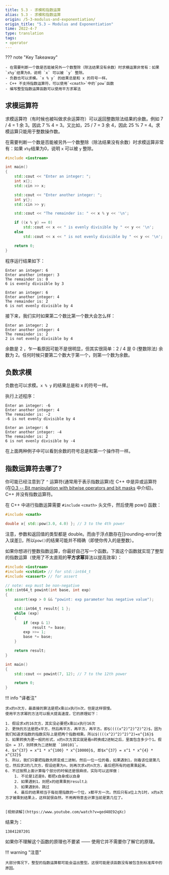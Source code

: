 ```yaml
---
title: 5.3 - 求模和指数运算
alias: 5.3 - 求模和指数运算
origin: /5-3-modulus-and-exponentiation/
origin_title: "5.3 — Modulus and Exponentiation"
time: 2022-4-7
type: translation
tags:
- operator
---
```


??? note "Key Takeaway"

	- 在需要判断一个数是否能被另外一个数整除（除法结果没有余数）时求模运算非常有：如果 `x%y`结果为0，说明 `x` 可以被 `y` 整除。
	- 负数也可以求模。`x % y` 的结果总是和 x 的符号一样。
	- C++ 不支持指数运算符，可以使用`<cmath>`中的`pow`函数
	- 编写整型指数运算函数可以使用平方求幂法


## 求模运算符

求模运算符（有时候也被叫做求余运算符）可以返回整数除法结果的余数。例如 7 / 4 = 1 余 3。因此 7 % 4 = 3。又比如，25 / 7 = 3 余 4，因此 25 % 7 = 4。求模运算只能用于整数操作数。

在需要判断一个数是否能被另外一个数整除（除法结果没有余数）时求模运算非常有：如果 `x%y`结果为0，说明 `x` 可以被 `y` 整除。

```cpp
#include <iostream>

int main()
{
	std::cout << "Enter an integer: ";
	int x{};
	std::cin >> x;

	std::cout << "Enter another integer: ";
	int y{};
	std::cin >> y;

	std::cout << "The remainder is: " << x % y << '\n';

	if ((x % y) == 0)
		std::cout << x << " is evenly divisible by " << y << '\n';
	else
		std::cout << x << " is not evenly divisible by " << y << '\n';

	return 0;
}
```

程序运行结果如下：

```
Enter an integer: 6
Enter another integer: 3
The remainder is: 0
6 is evenly divisible by 3
```

```
Enter an integer: 6
Enter another integer: 4
The remainder is: 2
6 is not evenly divisible by 4
```

接下来，我们实时如果第二个数比第一个数大会怎么样：

```
Enter an integer: 2
Enter another integer: 4
The remainder is: 2
2 is not evenly divisible by 4
```

余数是 2 ，乍一看原因可能不是很明显，但其实很简单：2 / 4 是 0 (整数除法) 余数为 2。任何时候只要第二个数大于第一个，则第一个数为余数。


## 负数求模

负数也可以求模。`x % y` 的结果总是和 x 的符号一样。

执行上述程序：

```
Enter an integer: -6
Enter another integer: 4
The remainder is: -2
-6 is not evenly divisible by 4
```

```
Enter an integer: 6
Enter another integer: -4
The remainder is: 2
6 is not evenly divisible by -4
```

在上面两种例子中可以看到余数的符号总是和第一个操作符一样。

## 指数运算符去哪了?

你可能已经注意到了 `^` 运算符(通常用于表示指数运算)在 C++ 中是异或运算符 (在[O.3 -- Bit manipulation with bitwise operators and bit masks](https://www.learncpp.com/cpp-tutorial/bit-manipulation-with-bitwise-operators-and-bit-masks/) 中介绍)。C++ 并没有指数运算符。

在 C++ 中进行指数运算需要 `#include` `<cmath>` 头文件，然后使用 pow() 函数：

```cpp
#include <cmath>

double x{ std::pow(3.0, 4.0) }; // 3 to the 4th power
```


注意，参数和返回值的类型都是 double。而由于浮点数存在[[rounding-error|舍入误差]]，所以`pow()`的结果可能并不精确（即使你传入的是整数）。

如果你想进行整数指数运算，你最好自己写一个函数。下面这个函数就实现了整型的指数运算（使用了不太直观的**平方求幂**算法以提高效率）：

```cpp
#include <iostream>
#include <cstdint> // for std::int64_t
#include <cassert> // for assert

// note: exp must be non-negative
std::int64_t powint(int base, int exp)
{
	assert(exp > 0 && "powint: exp parameter has negative value");

	std::int64_t result{ 1 };
	while (exp)
	{
		if (exp & 1)
			result *= base;
		exp >>= 1;
		base *= base;
	}

	return result;
}

int main()
{
	std::cout << powint(7, 12); // 7 to the 12th power

	return 0;
}
```

!!! info "译者注"

	求x的n次方，最直接的算法是把x乘以x执行n次，但是这样很慢。
	使用平方求幂的方法可以极大提高速度，它的原理如下：
	
	1. 假设求x的16次方，其实没必要把x乘以x执行16次
	2. 更快的方法是把x平方，然后再平方，再平方，再平方。即$((((x^2)^2)^2)^2)$，因为我们知道求指数的指数实际上是把两个指数相乘。所以$((((x^2)^2)^2)^2)=x^{16}$
	3. 如果转换为更一般的形式，x的n次方其实就是看n转换成2进制之后，里面包含多少个1。假设n = 37，则转换为二进制是 `100101`。
	4. $x^{37} = x^1 * x^{100} * x^{10000}$, 即$x^{37} = x^1 * x^{4} * x^{32}$
	5. 所以，我们只要把指数先转变成二进制，然后一位一位的看，如果遇到1，则看该位是第几位，然后求2的几次方，假设结果为n，则再次求x的n次方，最后把所有的结果乘起来。
	6. 不过按照上面计算每个部分的时候还是很麻烦，实际可以这样做：
		1. 不论是1还是0，都把x自身成以自身
		2. 如果遇到1，则把x的结果乘到result上
		3. 如果遇到0，跳过
		4. 最后的结果相当于每处理指数的一个位，x都平方一次。然后只有a位上为1时，x的a次方才被乘到结果上，这样就很自然，不用再特意去计算当前是第几位了。
	
	
	[视频讲解](https://www.youtube.com/watch?v=qed48E92qXc)

结果为：

```
13841287201
```

如果你不理解这个函数的原理也不要紧 —— 使用它并不需要你了解它的原理。

!!! warning "注意"

	大部分情况下，整型的指数运算都可能会溢出整型。这很可能是该函数没有被包含到标准库中的原因。
	


